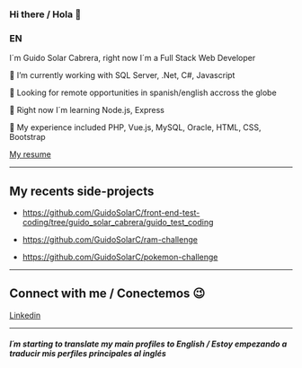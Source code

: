 ### Hi there / Hola 👋
### EN
<p>I´m Guido Solar Cabrera, right now I´m a Full Stack Web Developer</p>

<p>🔭 I’m currently working with SQL Server, .Net, C#, Javascript</p>
<p>👯 Looking for remote opportunities in spanish/english accross the globe</p>
<p>📗 Right now I´m learning Node.js, Express</p>
<p>📘 My experience included PHP, Vue.js, MySQL, Oracle, HTML, CSS, Bootstrap</p>
<p><a href="media/resume_en.pdf" target="_blank">My resume</a></p>


---
<h2>My recents side-projects </h2>

+ https://github.com/GuidoSolarC/front-end-test-coding/tree/guido_solar_cabrera/guido_test_coding

+ https://github.com/GuidoSolarC/ram-challenge

+ https://github.com/GuidoSolarC/pokemon-challenge

---
<h2>Connect with me / Conectemos 😉</h2>
<p><a href="https://www.linkedin.com/in/guidosolar/" target="_blank">Linkedin</a></p>

---
<h4><i>I´m starting to translate my main profiles to English / Estoy empezando a traducir mis perfiles principales al inglés</i></h4>
